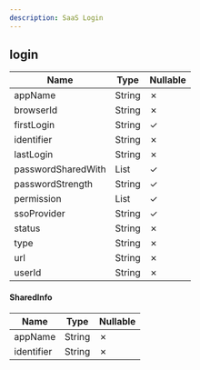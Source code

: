 ```yaml
---
description: SaaS Login
---
```

login
-----

| **Name**           | **Type**         | **Nullable** |
| ------------------ | ---------------- | ------------ |
| appName            | String           | &cross;      |
| browserId          | String           | &cross;      |
| firstLogin         | String           | &check;      |
| identifier         | String           | &cross;      |
| lastLogin          | String           | &cross;      |
| passwordSharedWith | List<SharedInfo> | &check;      |
| passwordStrength   | String           | &check;      |
| permission         | List<String>     | &check;      |
| ssoProvider        | String           | &check;      |
| status             | String           | &cross;      |
| type               | String           | &cross;      |
| url                | String           | &cross;      |
| userId             | String           | &cross;      |

#### SharedInfo
| **Name**   | **Type** | **Nullable** |
| ---------- | -------- | ------------ |
| appName    | String   | &cross;      |
| identifier | String   | &cross;      |
